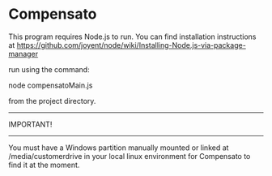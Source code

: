 Compensato
==============

This program requires Node.js to run. You can find installation instructions at https://github.com/joyent/node/wiki/Installing-Node.js-via-package-manager

run using the command:

node compensatoMain.js

from the project directory.

***************
IMPORTANT!
***************

You must have a Windows partition manually mounted or linked at /media/customerdrive in your local linux environment for Compensato to find it at the moment.
